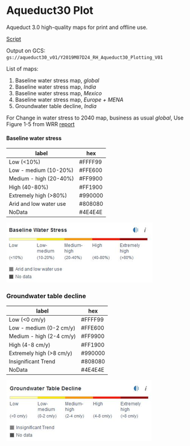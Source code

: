 # Aqueduct30 Plot
Aqueduct 3.0 high-quality maps for print and offline use.


[Script](https://colab.research.google.com/drive/1HwpIM2NebiEX6RkcWAAFjLrd6evACZ94)

Output on GCS:  
`gs://aqueduct30_v01/Y2019M07D24_RH_Aqueduct30_Plotting_V01`

List of maps:  

1. Baseline water stress map, *global* 
1. Baseline water stress map, *India*
1. Baseline water stress map, *Mexico* 
1. Baseline water stress map, *Europe + MENA* 
1. Groundwater table decline, *India*

For
Change in water stress to 2040 map, business as usual *global*, Use Figure 1-5 from WRR [report](https://wrr-food.wri.org/sites/default/files/2019-07/WRR_Food_Full_Report_0.pdf)



#### Baseline water stress
|label| hex |
| --- | --- | 
|Low (<10%)|#FFFF99 |
|Low - medium (10-20%)|#FFE600 |
|Medium - high (20-40%)|#FF9900 |
|High (40-80%)|#FF1900 |
|Extremely high (>80%)|#990000 |
|Arid and low water use | #808080 |
|NoData |#4E4E4E |

![bws](https://github.com/rutgerhofste/aqueduct30_plot/raw/master/images/bws.JPG)



### Groundwater table decline

|label| hex |
| --- | --- | 
|Low (<0 cm/y)|#FFFF99 |
|Low - medium (0-2 cm/y)|#FFE600 |
|Medium - high (2-4 cm/y)|#FF9900 |
|High (4-8 cm/y)|#FF1900 |
|Extremely high (>8 cm/y)|#990000 |
|Insignificant Trend| #808080 |
|NoData |#4E4E4E |

![gtd](https://github.com/rutgerhofste/aqueduct30_plot/raw/master/images/gtd.JPG)


